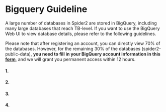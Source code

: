 # Bigquery Guideline

A large number of databases in Spider2 are stored in BigQuery, including many large databases that reach TB-level. If you want to use the BigQuery Web UI to view database details, please refer to the following guidelines.

Please note that after registering an account, you can directly view 70% of the databases. However, for the remaining 30% of the databases (spider2-public-data), **you need to fill in your BigQuery account information in this [form](https://docs.google.com/forms/d/e/1FAIpQLSdrsJX-oDZDL0McIaF-0uypLeO2pYW4SX-qDeNSd88iYR_3Gg/viewform)**, and we will grant you permanent access within 12 hours.

#### 1.



#### 2.



#### 3.



#### 4. 